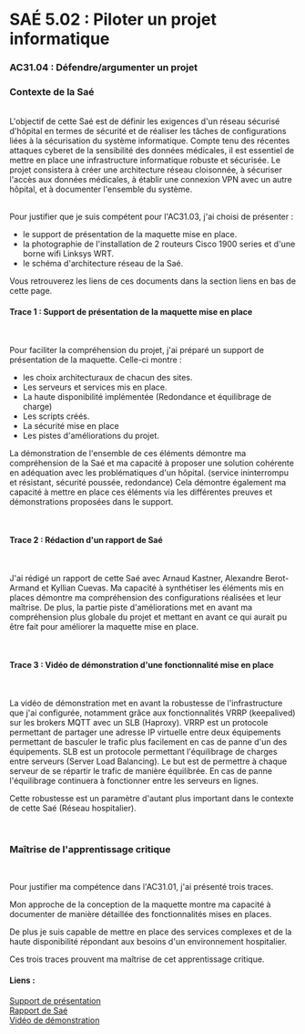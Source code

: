 # SAÉ 5.02 : Piloter un projet informatique
### AC31.04 : Défendre/argumenter un projet
### Contexte de la Saé
<br/>
L'objectif de cette Saé est de définir les exigences d'un réseau sécurisé d'hôpital en termes de sécurité et de réaliser les tâches de configurations liées à la sécurisation du système informatique. 
Compte tenu des récentes attaques cyberet de la sensibilité des données médicales, il est essentiel de mettre en place une infrastructure informatique robuste et sécurisée. Le projet consistera à créer une architecture
réseau cloisonnée, à sécuriser l'accès aux données médicales, à établir une connexion VPN avec un autre hôpital, et à documenter l'ensemble du système.


<br/>Pour justifier que je suis compétent pour l'AC31.03, j'ai choisi de présenter :
-  le support de présentation de la maquette mise en place.
-  la photographie de l'installation de 2 routeurs Cisco 1900 series et d'une borne wifi Linksys WRT.
-  le schéma d'architecture réseau de la Saé.

Vous retrouverez les liens de ces documents dans la section liens en bas de cette page.

#### Trace 1 : Support de présentation de la maquette mise en place
<br/>

Pour faciliter la compréhension du projet, j'ai préparé un support de présentation de la maquette.
Celle-ci montre :
- les choix architecturaux de chacun des sites.
- Les serveurs et services mis en place.
- La haute disponibilité implémentée (Redondance et équilibrage de charge)
- Les scripts créés.
- La sécurité mise en place
- Les pistes d'améliorations du projet.

La démonstration de l'ensemble de ces éléments démontre ma compréhension de la Saé et ma capacité à proposer une solution cohérente en adéquation avec les problématiques d'un hôpital. (service ininterrompu et résistant, sécurité poussée, redondance)
Cela démontre également ma capacité à mettre en place ces éléments via les différentes preuves et démonstrations proposées dans le support.

<br/>

#### Trace 2 : Rédaction d'un rapport de Saé
<br/>

J'ai rédigé un rapport de cette Saé avec Arnaud Kastner, Alexandre Berot-Armand et Kyllian Cuevas.
Ma capacité à synthétiser les éléments mis en places démontre ma compréhension des configurations réalisées et leur maîtrise.
De plus, la partie piste d'améliorations met en avant ma compréhension plus globale du projet et mettant en avant ce qui aurait pu être fait pour améliorer la maquette mise en place.

<br/>

#### Trace 3 : Vidéo de démonstration d'une fonctionnalité mise en place
<br/>

La vidéo de démonstration met en avant la robustesse de l'infrastructure que j'ai configurée, notamment grâce aux fonctionnalités VRRP (keepalived) sur les brokers MQTT avec un SLB (Haproxy). 
VRRP est un protocole permettant de partager une adresse IP virtuelle entre deux équipements permettant de basculer le trafic plus facilement en cas de panne d'un des équipements.
SLB est un protocole permettant l'équilibrage de charges entre serveurs (Server Load Balancing). Le but est de permettre à chaque serveur de se répartir le trafic de manière équilibrée.
En cas de panne l'équilibrage continuera à fonctionner entre les serveurs en lignes.

Cette robustesse est un paramètre d'autant plus important dans le contexte de cette Saé (Réseau hospitalier).

<br/>

### Maîtrise de l'apprentissage critique
<br/>

Pour justifier ma compétence dans l'AC31.01, j'ai présenté trois traces. 

Mon approche de la conception de la maquette montre ma capacité à documenter de manière détaillée des fonctionnalités mises en places.

De plus je suis capable de mettre en place des services complexes et de la haute disponibilité répondant aux besoins d'un environnement hospitalier.

Ces trois traces prouvent ma maîtrise de cet apprentissage critique.


#### Liens :
[Support de présentation](https://www.canva.com/design/DAFycERss7U/IgD0LpFksewwwncMy_cW-g/view?utm_content=DAFycERss7U&utm_campaign=designshare&utm_medium=link&utm_source=editor)
<br/> [Rapport de Saé](https://docs.google.com/document/d/1ceTCKuImtVdPNZooNXrqD9qbkR_H65VHRI9zgdcTq98/edit?usp=sharing)
<br/> [Vidéo de démonstration](https://drive.google.com/file/d/1Bcb7qs9683V1hOu-9UW2KHCeML8JWAD2/view)
